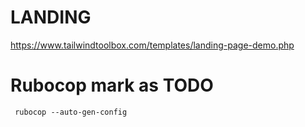 # LANDING
https://www.tailwindtoolbox.com/templates/landing-page-demo.php


# Rubocop mark as TODO
` rubocop --auto-gen-config`
